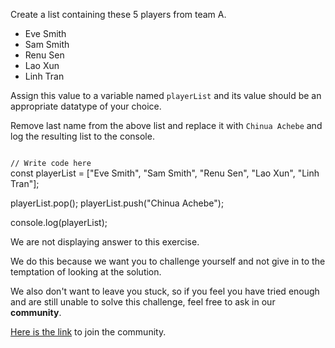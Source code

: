 Create a list containing
these 5 players from team A.
- Eve Smith
- Sam Smith
- Renu Sen
- Lao Xun
- Linh Tran

Assign this value to a variable
named `playerList` and its value
should be an appropriate datatype
of your choice.

Remove last name from
the above list and replace it
with `Chinua Achebe`
and
log the resulting list
to the console.

<codeblock language="javascript" type="exercise" testMode="fixedInput" showSolution="false">
<code>
// Write code here
</code>
<solution>
const playerList = ["Eve Smith", "Sam Smith", "Renu Sen", "Lao Xun", "Linh Tran"];

playerList.pop();
playerList.push("Chinua Achebe");

console.log(playerList);
</solution>
</codeblock>

We are not displaying answer to this exercise.

We do this because we want you to challenge yourself
and
not give in to the temptation of looking at the solution.

We also don't want to leave you stuck, so if you feel
you have tried enough and are still unable to solve
this challenge, feel free to ask in our **community**.

[Here is the link](https://join.slack.com/t/bigbinaryacademy/shared_invite/zt-2kj86untg-wCGh2GPBA2I3iWZk4ke~tg) to join the community.
